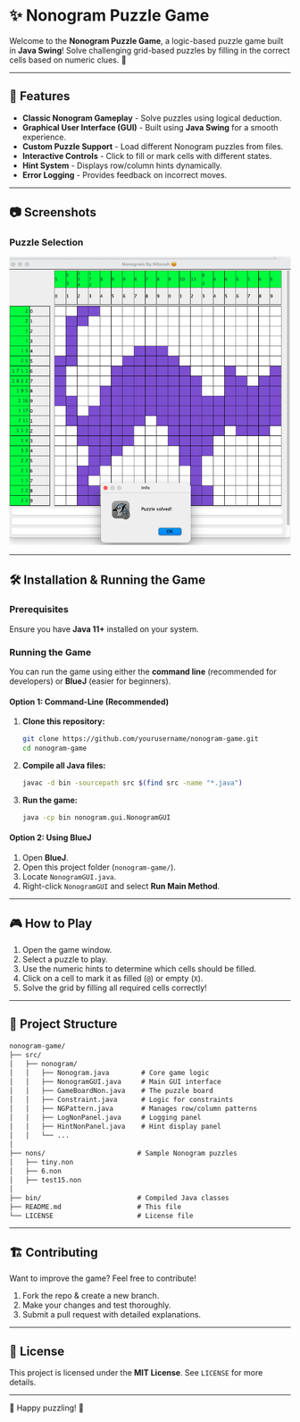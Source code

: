 # ✨ Nonogram Puzzle Game

Welcome to the **Nonogram Puzzle Game**, a logic-based puzzle game built in **Java Swing**! Solve challenging grid-based puzzles by filling in the correct cells based on numeric clues. 🧩

---

## 🚀 Features
- **Classic Nonogram Gameplay** - Solve puzzles using logical deduction.
- **Graphical User Interface (GUI)** - Built using **Java Swing** for a smooth experience.
- **Custom Puzzle Support** - Load different Nonogram puzzles from files.
- **Interactive Controls** - Click to fill or mark cells with different states.
- **Hint System** - Displays row/column hints dynamically.
- **Error Logging** - Provides feedback on incorrect moves.

---

## 📷 Screenshots
### Puzzle Selection
![Puzzle Selection Screen](test15.png)

---

## 🛠️ Installation & Running the Game
### Prerequisites
Ensure you have **Java 11+** installed on your system.

### Running the Game
You can run the game using either the **command line** (recommended for developers) or **BlueJ** (easier for beginners).

#### **Option 1: Command-Line (Recommended)**
1. **Clone this repository:**
   ```bash
   git clone https://github.com/yourusername/nonogram-game.git
   cd nonogram-game
   ```
2. **Compile all Java files:**
   ```bash
   javac -d bin -sourcepath src $(find src -name "*.java")
   ```
3. **Run the game:**
   ```bash
   java -cp bin nonogram.gui.NonogramGUI
   ```

#### **Option 2: Using BlueJ**
1. Open **BlueJ**.
2. Open this project folder (`nonogram-game/`).
3. Locate `NonogramGUI.java`.
4. Right-click `NonogramGUI` and select **Run Main Method**.

---

## 🎮 How to Play
1. Open the game window.
2. Select a puzzle to play.
3. Use the numeric hints to determine which cells should be filled.
4. Click on a cell to mark it as filled (`@`) or empty (`X`).
5. Solve the grid by filling all required cells correctly!

---

## 📂 Project Structure
```
nonogram-game/
├── src/
│   ├── nonogram/
│   │   ├── Nonogram.java        # Core game logic
│   │   ├── NonogramGUI.java     # Main GUI interface
│   │   ├── GameBoardNon.java    # The puzzle board
│   │   ├── Constraint.java      # Logic for constraints
│   │   ├── NGPattern.java       # Manages row/column patterns
│   │   ├── LogNonPanel.java     # Logging panel
│   │   ├── HintNonPanel.java    # Hint display panel
│   │   └── ...
│
├── nons/                       # Sample Nonogram puzzles
│   ├── tiny.non
│   ├── 6.non
│   ├── test15.non
│
├── bin/                        # Compiled Java classes
├── README.md                   # This file
└── LICENSE                     # License file
```

---

## 🏗️ Contributing
Want to improve the game? Feel free to contribute!

1. Fork the repo & create a new branch.
2. Make your changes and test thoroughly.
3. Submit a pull request with detailed explanations.

---

## 📝 License
This project is licensed under the **MIT License**. See `LICENSE` for more details.

---

🚀 Happy puzzling! 🧩

